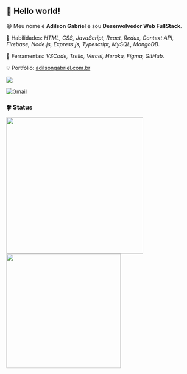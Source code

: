 ## 👾 Hello world!

<p align="left"> 
  😄 Meu nome é <strong>Adilson Gabriel</strong> e sou <strong>Desenvolvedor Web FullStack</strong>.
</p>

<p align="left">
  🚀 Habilidades: <em>HTML, CSS, JavaScript, React, Redux, Context API, Firebase, Node.js, Express.js, Typescript, MySQL, MongoDB.</em>
</p>

<p align="left">
  💼 Ferramentas: <em>VSCode, Trello, Vercel, Heroku, Figma, GitHub.</em>
</p>

<p align="left">
  💡 Portfólio: <a href="https://adilsongabriel.com.br/">adilsongabriel.com.br</a>
</p>

<p align="left">
  <a href="https://www.linkedin.com/in/adilsongabriel/" alt="Linkedin">
    <img src="https://img.shields.io/badge/LinkedIn-0077B5?style=for-the-badge&logo=linkedin&logoColor=white">
  </a>
  
  [![Gmail](https://img.shields.io/static/v1?label=Gmail&labelColor=EA0008&message=adilsongb.rabelo@gmail.com&color=555555&style=flat-square&logo=gmail&logoColor=white)](mailto:adilsongb.rabelo@gmail.com)
</p>

### 🍀 Status

<img src="https://github-readme-stats.vercel.app/api?username=adilsongb&show_icons=true&hide_border=true&theme=cobalt" align="left" width="359px">
<img src="https://github-readme-stats.vercel.app/api/top-langs/?username=adilsongb&hide=html&hide_border=true&layout=compact&theme=cobalt" width="300px">
